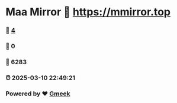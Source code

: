 # Maa Mirror :link: https://mmirror.top 
### :page_facing_up: [4](https://mmirror.top/tag.html) 
### :speech_balloon: 0 
### :hibiscus: 6283 
### :alarm_clock: 2025-03-10 22:49:21 
### Powered by :heart: [Gmeek](https://github.com/Meekdai/Gmeek)
